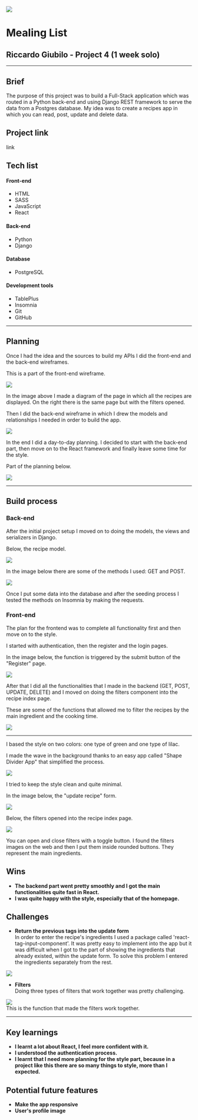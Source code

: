 # ![](https://ga-dash.s3.amazonaws.com/production/assets/logo-9f88ae6c9c3871690e33280fcf557f33.png)
# Mealing List
## Riccardo Giubilo - Project 4 (1 week solo)
---
## Brief
The purpose of this project was to build a Full-Stack application which was routed in a Python back-end and using Django REST framework to serve the data from a Postgres database. 
My idea was to create a recipes app in which you can read, post, update and delete data. 

## Project link
link

## Tech list
#### Front-end

* HTML
* SASS
* JavaScript
* React

#### Back-end
* Python
* Django

#### Database
* PostgreSQL

#### Development tools
* TablePlus
* Insomnia
* Git
* GitHub

---

## Planning

Once I had the idea and the sources to build my APIs I did the front-end and the back-end wireframes.

This is a part of the front-end wireframe.

<div>
<img src="readme-images/frontend-wireframe.png">
</div>

In the image above I made a diagram of the page in which all the recipes are displayed. On the right there is the same page but with the filters opened. 

Then I did the back-end wireframe in which I drew the models and relationships I needed in order to build the app.

<div>
<img src="readme-images/backend-wireframe.png">
</div>

In the end I did a day-to-day planning. I decided to start with the back-end part, then move on to the React framework and finally leave some time for the style.

Part of the planning below.
<div>
<img src="readme-images/project-plan.png">
</div>

---

## Build process
### Back-end
After the initial project setup I moved on to doing the models, the views and serializers in Django. 

Below, the recipe model.

<div>
<img src="readme-images/models.png">
</div>

In the image below there are some of the methods I used: GET and POST.
<div>
<img src="readme-images/views.png">
</div>

Once I put some data into the database and after the seeding process I tested the methods on Insomnia by making the requests.

### Front-end

The plan for the frontend was to complete all functionality first and then move on to the style. 

I started with authentication, then the register and the login pages.

In the image below, the function is triggered by the submit button of the "Register" page.
<div>
<img src="readme-images/front-register.png">
</div>

After that I did all the functionalities that I made in the backend (GET, POST, UPDATE, DELETE) and I moved on doing the filters component into the recipe index page. 

These are some of the functions that allowed me to filter the recipes by the main ingredient and the cooking time.
<div>
<img src="readme-images/front-filters.png">
</div>

---

I based the style on two colors: one type of green and one type of lilac.

I made the wave in the background thanks to an easy app called "Shape Divider App" that simplified the process. 

<div>
<img src="readme-images/front-home.png">
</div>

I tried to keep the style clean and quite minimal.

In the image below, the "update recipe" form.
<div>
<img src="readme-images/front-form.png">
</div>

Below, the filters opened into the recipe index page.
<div>
<img src="readme-images/style-filters.png">
</div>

You can open and close filters with a toggle button.
I found the filters images on the web and then I put them inside rounded buttons. They represent the main ingredients.


## Wins

- **The backend part went pretty smoothly and I got the main functionalities quite fast in React.**
- **I was quite happy with the style, especially that of the homepage.** 

## Challenges
- **Return the previous tags into the update form** <br >
In order to enter the recipe's ingredients I used a package called 'react-tag-input-component'. It was pretty easy to implement into the app but it was difficult when I got to the part of showing the ingredients that already existed, within the update form. 
To solve this problem I entered the ingredients separately from the rest.

<div>
<img src="readme-images/challenges-tags.png">
</div>

- **Filters** <br >
Doing three types of filters that work together was pretty challenging. 

<div>
<img src="readme-images/challenge-filters.png">
</div>
This is the function that made the filters work together.

---

## Key learnings
- **I learnt a lot about React, I feel more confident with it.**
- **I understood the authentication process.**
- **I learnt that I need more planning for the style part, because in a project like this there are so many things to style, more than I expected.** 

## Potential future features
- **Make the app responsive**
- **User's profile image**

